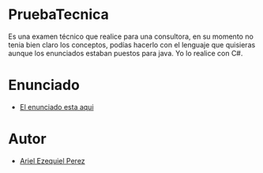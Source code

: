 # PruebaTecnica
Es una examen técnico que realice para una consultora, en su momento no tenia bien claro los conceptos, podías hacerlo con el lenguaje que quisieras aunque los enunciados estaban puestos para java. Yo lo realice con C#.

# Enunciado

- [El enunciado esta aqui](https://drive.google.com/file/d/1aeotjhTuDNQlpxKYRXgBt0-0LxXZE5Pi/view?usp=sharing)

# Autor
- [Ariel Ezequiel Perez](https://github.com/ArielEzequielPerez)
